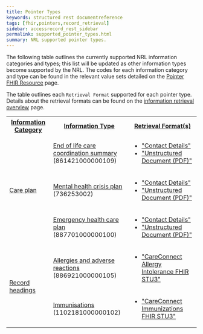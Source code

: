 ```yaml
---
title: Pointer Types
keywords: structured rest documentreference
tags: [fhir,pointers,record_retrieval]
sidebar: accessrecord_rest_sidebar
permalink: supported_pointer_types.html
summary: NRL supported pointer types.
---
```


The following table outlines the currently supported NRL information categories and types; this list will be updated as other information types become supported by the NRL. The codes for each information category and type can be found in the relevant value sets detailed on the [Pointer FHIR Resource](pointer_fhir_resource.html) page.

The table outlines each `Retrieval Format` supported for each pointer type. Details about the retrieval formats can be found on the [information retrieval overview](information_retrieval_overview.html) page.

<table style="width:100%;">
    <tr>
        <th><a href="pointer_fhir_resource.html#information-category">Information Category</a></th>
        <th><a href="pointer_fhir_resource.html#information-type">Information Type</a></th>
        <th><a href="pointer_fhir_resource.html#retrieval-format">Retrieval Format(s)</a></th>
	</tr>
    <tr>
        <td rowspan="3">
			<a href="https://fhir.nhs.uk/STU3/ValueSet/NRL-RecordClass-1">Care plan</a>
		</td>
        <td>
			<a href="https://fhir.nhs.uk/STU3/ValueSet/NRL-RecordType-1">End of life care coordination summary</a>
			<br/>(861421000000109)</td>
        <td>
            <ul>
                <li>
                    <a href="retrieval_contact_details.html">"Contact Details"</a>
                </li>
                <li>
                    <a href="retrieval_unstructured_document.html">"Unstructured Document (PDF)"</a>
                </li>
            </ul>
        </td>
    </tr>
    <tr>
        <td>
			<a href="https://fhir.nhs.uk/STU3/ValueSet/NRL-RecordType-1">Mental health crisis plan</a>
			<br/>(736253002)
		</td>
        <td>
            <ul>
                <li>
                    <a href="retrieval_contact_details.html">"Contact Details"</a>
                </li>
                <li>
                    <a href="retrieval_unstructured_document.html">"Unstructured Document (PDF)"</a>
                </li>
            </ul>
        </td>
    </tr>
    <tr>
        <td>
			<a href="https://fhir.nhs.uk/STU3/ValueSet/NRL-RecordType-1">Emergency health care plan</a>
			<br/>(887701000000100)
		</td>
        <td>
            <ul>
                <li>
                    <a href="retrieval_contact_details.html">"Contact Details"</a>
                </li>
                <li>
                    <a href="retrieval_unstructured_document.html">"Unstructured Document (PDF)"</a>
                </li>
            </ul>
        </td>
    </tr>
    <tr>
        <td rowspan="2">
			<a href="https://fhir.nhs.uk/STU3/ValueSet/NRL-RecordClass-1">Record headings</a>
		</td>
        <td>
			<a href="https://fhir.nhs.uk/STU3/ValueSet/NRL-RecordType-1">Allergies and adverse reactions</a>
			<br/>(886921000000105)
		</td>
        <td>
            <ul>
				<li>
                    <a href="retrieval_careconnect_allergies_fhir_stu3.html">"CareConnect Allergy Intolerance FHIR STU3"</a>
                </li>
            </ul>
        </td>
    </tr>
	<tr>
        <td>
			<a href="https://fhir.nhs.uk/STU3/ValueSet/NRL-RecordType-1">Immunisations</a>
			<br/>(1102181000000102)
		</td>
        <td>
            <ul>
				<li>
                    <a href="retrieval_careconnect_immunizations_fhir_stu3.html">"CareConnect Immunizations FHIR STU3"</a>
                </li>
            </ul>
        </td>
    </tr>
</table>
